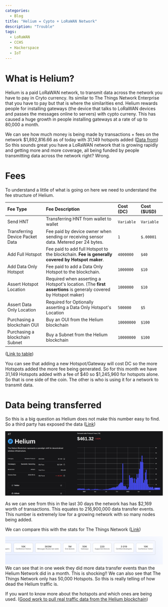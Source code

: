 ```yaml
---
categories:
  - Blog
title: "Helium = Cypto + LoRaWAN Network"
description: "Trouble"
tags: 
  - LoRaWAN
  - CCHS
  - Hackerspace
  - IoT
---
```


# What is Helium?
Helium is a paid LoRaWAN network, to transmit data across the network you have to pay in Cryto currency. Its similar to The Things Network Enterprise that you have to pay but that is where the similarities end. 
Helium rewards people for installing gateways (the device that talks to LoRaWAN devices and passes the messages online to servers) with cypto curreny. This has caused a huge growth in people installing gateways at a rate of up to 80,000 a month.

We can see how much money is being made by transactions + fees on the network $1,892,816.66 as of today with 31,149 hotspots added ([Data from](https://explorer.helium.com/))
So this sounds great you have a LoRaWAN network that is growing rapidly and getting more and more coverage, all being funded by people transmitting data across the network right? Wrong.

# Fees
To understand a little of what is going on here we need to understand the fee structure of Helium.


| Fee Type                        | Fee Description                                                                                                 | **Cost (DC)** | Cost ($USD) |
| :------------------------------ | :-------------------------------------------------------------------------------------------------------------- | :------------ | :---------- |
| Send HNT                        | Transferring HNT from wallet to wallet                                                                          | `Variable`    | `Variable`  |
| Transferring Device Packet Data | Fee paid by device owner when sending or receiving sensor data. Metered per 24 bytes.                           | `1`           | `$.00001`   |
| Add Full Hotspot                | Fee paid to add full Hotspot to the blockchain. **Fee is generally covered by Hotspot maker**.                  | `4000000`     | `$40`       |
| Add Data Only Hotspot           | Fee paid to add a Data Only Hotspot to the blockchain.                                                          | `1000000`     | `$10`       |
| Assert Hotspot Location         | Required when asserting a Hotspot's location. \(The **first assertions** is generaly covered by Hotspot maker\) | `1000000`     | `$10`       |
| Assert Data Only Location       | Required for Optionally asserting a Data Only Hotspot's Location                                                | `500000`      | `$5`        |
| Purchasing a blockchain OUI     | Buy an OUI from the Helium blockchain                                                                           | `10000000`    | `$100`      |
| Purchasing a blockchain Subnet  | Buy a Subnet from the Helium blockchain                                                                         | `10000000`    | `$100`      |

([Link to table](https://docs.helium.com/blockchain/transaction-fees/))

You can see that adding a new Hotspot/Gateway will cost DC so the more Hotspots added the more fee being generated. So for this month we have 31,149 Hotspots added with a fee of $40 so $1,245,960 for hotspots alone.
So that is one side of the coin. The other is who is using it for a network to transmit data.

# Data being transferred 

So this is a big question as Helium does not make this number easy to find. So a third party has exposed the data ([Link](https://web3index.org/helium))

![Helium Data Transactions](../assets/post_images/Helium_demand.png)

As we can see from this in the last 30 days the network has has $2,169 worth of transactions. This equates to 216,900,000 data transfer events. This number is extremely low for a growing network with so many nodes being added. 

We can compare this with the stats for The Things Network ([Link](https://www.thethingsindustries.com/))

![Things Network stats](../assets/post_images/The%20things%20network%20stats.png)
We can see that in one week they did more data transfer events than the Helium Network did in a month. This is shocking!! We can also see that The Things Network only has 50,000 Hotspots. So this is really telling of how dead the Helium traffic is.

If you want to know more about the hotspots and which ones are being used. ([Good work to pull real traffic data from the Helium blockchain](https://github.com/tomtobback/helium-data-traffic#country-analysis)) 




 